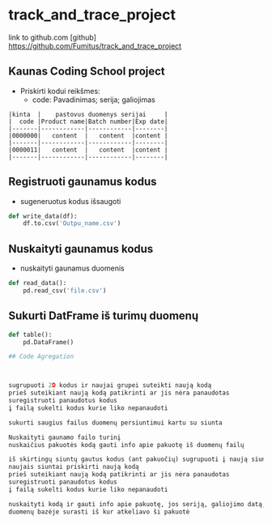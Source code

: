 # track_and_trace_project
link to github.com [github]
https://github.com/Fumitus/track_and_trace_project
## Kaunas Coding School project

- Priskirti kodui reikšmes:
    - code: Pavadinimas; serija; galiojimas

```
|kinta  |    pastovus duomenys serijai     |
|  code |Product name|Batch number|Exp date|
|-------|------------|------------|--------|
|0000000|   content  |   content  |content |
|-------|------------|------------|--------|
|0000011|   content  |   content  |content |
|-------|------------|------------|--------|
```

## Registruoti gaunamus kodus
- sugeneruotus kodus išsaugoti
```py
def write_data(df):
    df.to.csv('Outpu_name.csv')
```

## Nuskaityti gaunamus kodus

- nuskaityti gaunamus duomenis
```py
def read_data():
    pd.read_csv('file.csv')
```

## Sukurti DatFrame iš turimų duomenų

```py
def table():
    pd.DataFrame()

## Code Agregation



sugrupuoti 2D kodus ir naujai grupei suteikti naują kodą
prieš suteikiant naują kodą patikrinti ar jis nėra panaudotas
suregistruoti panaudotus kodus
į failą sukelti kodus kurie liko nepanaudoti

sukurti saugius failus duomenų persiuntimui kartu su siunta

Nuskaityti gaunamo failo turinį
nuskaičius pakuotės kodą gauti info apie pakuotę iš duomenų failų

iš skirtingų siuntų gautus kodus (ant pakuočių) sugrupuoti į naują siuntą
naujais siuntai priskirti naują kodą
prieš suteikiant naują kodą patikrinti ar jis nėra panaudotas
suregistruoti panaudotus kodus
į failą sukelti kodus kurie liko nepanaudoti

nuskaityti kodą ir gauti info apie pakuotę, jos seriją, galiojimo datą, pavadinimą
duomenų bazėje surasti iš kur atkeliavo ši pakuotė
